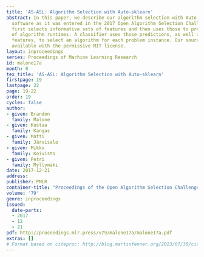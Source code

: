 ```yaml
---
title: 'AS-ASL: Algorithm Selection with Auto-sklearn'
abstract: In this paper, we describe our algorithm selection with Auto-sklearn (as-asl)
  software as it was entered in the 2017 Open Algorithm Selection Challenge. as-asl
  first selects informative sets of features and then uses those to predict distributions
  of algorithm runtimes. A classifier uses those predictions, as well as the informative
  features, to select an algorithm for each problem instance. Our source code is publicly
  available with the permissive MIT license.
layout: inproceedings
series: Proceedings of Machine Learning Research
id: malone17a
month: 0
tex_title: 'AS-ASL: Algorithm Selection with Auto-sklearn'
firstpage: 19
lastpage: 22
page: 19-22
order: 19
cycles: false
author:
- given: Brandon
  family: Malone
- given: Kustaa
  family: Kangas
- given: Matti
  family: Järvisalo
- given: Mikko
  family: Koivisto
- given: Petri
  family: Myllymäki
date: 2017-12-21
address: 
publisher: PMLR
container-title: "Proceedings of the Open Algorithm Selection Challenge"
volume: '79'
genre: inproceedings
issued:
  date-parts:
  - 2017
  - 12
  - 21
pdf: http://proceedings.mlr.press/v79/malone17a/malone17a.pdf
extras: []
# Format based on citeproc: http://blog.martinfenner.org/2013/07/30/citeproc-yaml-for-bibliographies/
---
```

